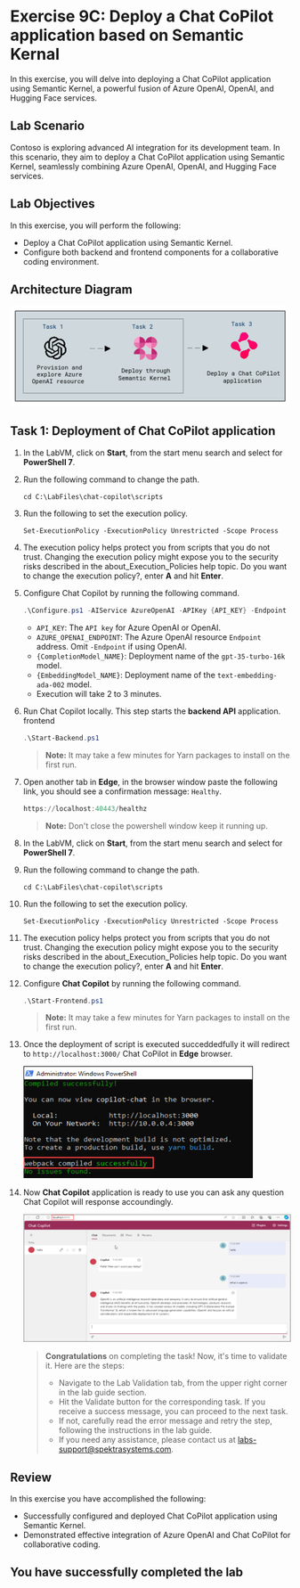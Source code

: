 # Exercise 9C: Deploy a Chat CoPilot application based on Semantic Kernal

In this exercise, you will delve into deploying a Chat CoPilot application using Semantic Kernel, a powerful fusion of Azure OpenAI, OpenAI, and Hugging Face services.

## Lab Scenario
Contoso is exploring advanced AI integration for its development team. In this scenario, they aim to deploy a Chat CoPilot application using Semantic Kernel, seamlessly combining Azure OpenAI, OpenAI, and Hugging Face services. 

## Lab Objectives

In this exercise, you will perform the following:
- Deploy a Chat CoPilot application using Semantic Kernel.
- Configure both backend and frontend components for a collaborative coding environment.

## Architecture Diagram

   ![](media/arc10c.PNG)

## Task 1: Deployment of Chat CoPilot application

1. In the LabVM, click on **Start**, from the start menu search and select for **PowerShell 7**. 

1. Run the following command to change the path.

   ```
   cd C:\LabFiles\chat-copilot\scripts
   ```

1. Run the following to set the execution policy.

   ```
   Set-ExecutionPolicy -ExecutionPolicy Unrestricted -Scope Process
   ``` 

1. The execution policy helps protect you from scripts that you do not trust. Changing the execution policy might expose you to the security risks described in the about_Execution_Policies help topic. Do you want to change the execution policy?, enter **A** and hit **Enter**.

1. Configure Chat Copilot by running the following command.

   ```powershell
   .\Configure.ps1 -AIService AzureOpenAI -APIKey {API_KEY} -Endpoint {AZURE_OPENAI_ENDPOINT} -CompletionModel {CompletionModel_NAME} -EmbeddingModel {EmbeddingModel_NAME}
   ```

   - `API_KEY`: The `API key` for Azure OpenAI or OpenAI.
   - `AZURE_OPENAI_ENDPOINT`: The Azure OpenAI resource `Endpoint` address. Omit `-Endpoint` if using OpenAI.
   - `{CompletionModel_NAME}`: Deployment name of the `gpt-35-turbo-16k` model.
   - `{EmbeddingModel_NAME}`:  Deployment name of the `text-embedding-ada-002` model.
   - Execution will take 2 to 3 minutes.

1. Run Chat Copilot locally. This step starts the **backend API** application. frontend

   ```powershell
   .\Start-Backend.ps1
   ```
   
   > **Note:** It may take a few minutes for Yarn packages to install on the first run.

1. Open another tab in **Edge**, in the browser window paste the following link, you should see a confirmation message: `Healthy`.

   ```powershell
   https://localhost:40443/healthz
   ```
  
   > **Note:** Don't close the powershell window keep it running up.

1. In the LabVM, click on **Start**, from the start menu search and select for **PowerShell 7**. 

1. Run the following command to change the path.

   ```
   cd C:\LabFiles\chat-copilot\scripts
   ```

1. Run the following to set the execution policy.

   ```
   Set-ExecutionPolicy -ExecutionPolicy Unrestricted -Scope Process
   ``` 

1. The execution policy helps protect you from scripts that you do not trust. Changing the execution policy might expose you to the security risks described in the about_Execution_Policies help topic. Do you want to change the execution policy?, enter **A** and hit **Enter**.

1. Configure **Chat Copilot** by running the following command.

   ```powershell
   .\Start-Frontend.ps1
   ```

   > **Note:** It may take a few minutes for Yarn packages to install on the first run.

1. Once the deployment of script is executed succeddedfully it will redirect to `http://localhost:3000/` Chat CoPilot in **Edge** browser.

      ![](media/resultPS.png)

1. Now **Chat Copilot** application is ready to use you can ask any question Chat Copilot will response accoundingly.

      ![](media/resultcopilot.png)

    > **Congratulations** on completing the task! Now, it's time to validate it. Here are the steps:
      > - Navigate to the Lab Validation tab, from the upper right corner in the lab guide section.
      > - Hit the Validate button for the corresponding task. If you receive a success message, you can proceed to the next task. 
      > - If not, carefully read the error message and retry the step, following the instructions in the lab guide.
      > - If you need any assistance, please contact us at labs-support@spektrasystems.com.

## Review
In this exercise you have accomplished the following:
- Successfully configured and deployed Chat CoPilot application using Semantic Kernel.
- Demonstrated effective integration of Azure OpenAI and Chat CoPilot for collaborative coding.

## You have successfully completed the lab


